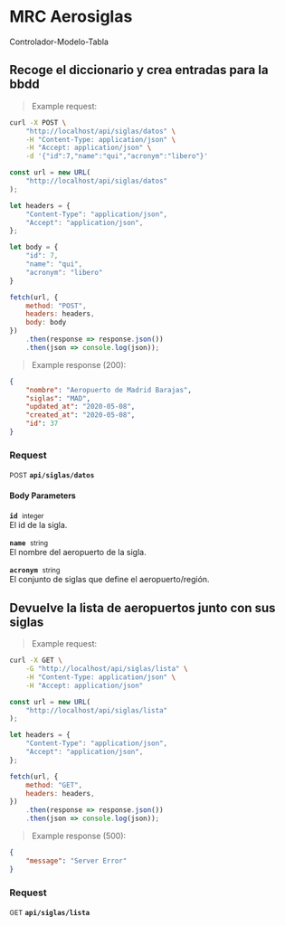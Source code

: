 # MRC Aerosiglas
Controlador-Modelo-Tabla

## Recoge el diccionario y crea entradas para la bbdd



> Example request:

```bash
curl -X POST \
    "http://localhost/api/siglas/datos" \
    -H "Content-Type: application/json" \
    -H "Accept: application/json" \
    -d '{"id":7,"name":"qui","acronym":"libero"}'

```

```javascript
const url = new URL(
    "http://localhost/api/siglas/datos"
);

let headers = {
    "Content-Type": "application/json",
    "Accept": "application/json",
};

let body = {
    "id": 7,
    "name": "qui",
    "acronym": "libero"
}

fetch(url, {
    method: "POST",
    headers: headers,
    body: body
})
    .then(response => response.json())
    .then(json => console.log(json));
```


> Example response (200):

```json
{
    "nombre": "Aeropuerto de Madrid Barajas",
    "siglas": "MAD",
    "updated_at": "2020-05-08",
    "created_at": "2020-05-08",
    "id": 37
}
```

### Request
<small class="badge badge-black">POST</small>
 **`api/siglas/datos`**

<h4 class="fancy-heading-panel"><b>Body Parameters</b></h4>
<p>
    <code><b>id</b></code>&nbsp; <small>integer</small>     <br>
    El id de la sigla.
</p>
<p>
    <code><b>name</b></code>&nbsp; <small>string</small>     <br>
    El nombre del aeropuerto de la sigla.
</p>
<p>
    <code><b>acronym</b></code>&nbsp; <small>string</small>     <br>
    El conjunto de siglas que define el aeropuerto/región.
</p>


## Devuelve la lista de aeropuertos junto con sus siglas



> Example request:

```bash
curl -X GET \
    -G "http://localhost/api/siglas/lista" \
    -H "Content-Type: application/json" \
    -H "Accept: application/json"
```

```javascript
const url = new URL(
    "http://localhost/api/siglas/lista"
);

let headers = {
    "Content-Type": "application/json",
    "Accept": "application/json",
};

fetch(url, {
    method: "GET",
    headers: headers,
})
    .then(response => response.json())
    .then(json => console.log(json));
```


> Example response (500):

```json
{
    "message": "Server Error"
}
```

### Request
<small class="badge badge-green">GET</small>
 **`api/siglas/lista`**




